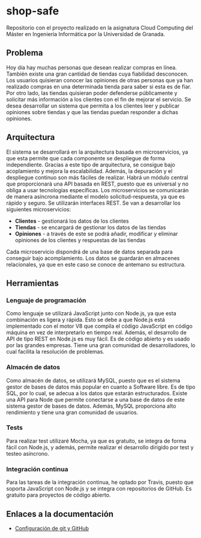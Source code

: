 # shop-safe
Repositorio con el proyecto realizado en la asignatura Cloud Computing del Máster en Ingeniería Informática por la Universidad de Granada.

## Problema
Hoy día hay muchas personas que desean realizar compras en línea. También existe una gran cantidad de tiendas cuya fiabilidad desconocen. Los usuarios quisieran conocer las opiniones de otras personas que ya han realizado compras en una determinada tienda para saber si esta es de fiar. Por otro lado, las tiendas quisieran poder defenderse públicamente y solicitar más información a los clientes con el fin de mejorar el servicio. Se desea desarrollar un sistema que permita a los clientes leer y publicar opiniones sobre tiendas y que las tiendas puedan responder a dichas opiniones.

## Arquitectura
El sistema se desarrollará en la arquitectura basada en microservicios, ya que esta permite que cada componente se despliegue de forma independiente. Gracias a este tipo de arquitectura, se consigue bajo acoplamiento y mejora la escalabilidad. Además, la depuración y el despliegue continuo son más fáciles de realizar. Habrá un módulo central que proporcionará una API basada en REST, puesto que es universal y no obliga a usar tecnologías específicas. Los microservicios se comunicarán de manera asíncrona mediante el modelo solicitud-respuesta, ya que es rápido y seguro. Se utilizarán interfaces REST. Se van a desarrollar los siguientes microservicios:
* **Clientes** - gestionará los datos de los clientes
* **Tiendas** - se encargará de gestionar los datos de las tiendas
* **Opiniones** - a través de este se podrá añadir, modificar y eliminar opiniones de los clientes y respuestas de las tiendas

Cada microservicio dispondrá de una base de datos separada para conseguir bajo acomplamiento. Los datos se guardarán en almacenes relacionales, ya que en este caso se conoce de antemano su estructura.

## Herramientas

### Lenguaje de programación
Como lenguaje se utilizará JavaScript junto con Node.js, ya que esta combinación es ligera y rápida. Esto se debe a que Node.js está implementado con el motor V8 que compila el código JavaScript en código máquina en vez de interpretarlo en tiempo real. Además, el desarrollo de API de tipo REST en Node.js es muy fácil. Es de código abierto y es usado por las grandes empresas. Tiene una gran comunidad de desarrolladores, lo cual facilita la resolución de problemas.

### Almacén de datos
Como almacén de datos, se utilizará MySQL, puesto que es el sistema gestor de bases de datos más popular en cuanto a Software libre. Es de tipo SQL, por lo cual, se adecua a los datos que estarán estructurados. Existe una API para Node que permite conectarse a una base de datos de este sistema gestor de bases de datos. Además, MySQL proporciona alto rendimiento y tiene una gran comunidad de usuarios.

### Tests
Para realizar test utilizaré Mocha, ya que es gratuito, se integra de forma fácil con Node.js, y además, permite realizar el desarrollo dirigido por test y testeo asíncrono.

### Integración continua
Para las tareas de la integración continua, he optado por Travis, puesto que soporta JavaScript con Node.js y se integra con repositorios de GitHub. Es gratuito para proyectos de código abierto. 

## Enlaces a la documentación
* [Configuración de git y GitHub](https://github.com/januszewskimar/CC-proyecto/blob/main/docs/config-git-github.md)
